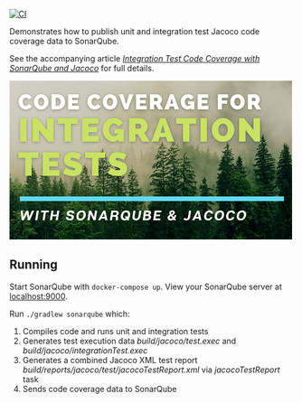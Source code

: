 [![CI](https://github.com/tkgregory/integration-tests-with-jacoco/actions/workflows/gradle.yml/badge.svg)](https://github.com/tkgregory/integration-tests-with-jacoco/actions/workflows/gradle.yml)

Demonstrates how to publish unit and integration test Jacoco code coverage data to SonarQube.

See the accompanying article *[Integration Test Code Coverage with SonarQube and Jacoco](https://tomgregory.com/integration-test-code-coverage-with-sonarqube-and-jacoco)* for full details.

[<img src="Integration-Test-Code-Coverage-with-SonarQube-and-Jacoco.png" width="500" alt="Integration Test Code Coverage with SonarQube and Jacoco"/>](https://tomgregory.com/integration-test-code-coverage-with-sonarqube-and-jacoco)

## Running

Start SonarQube with `docker-compose up`. View your SonarQube server at [localhost:9000](http://localhost:9000).

Run `./gradlew sonarqube` which:

1. Compiles code and runs unit and integration tests
2. Generates test execution data *build/jacoco/test.exec* and *build/jacoco/integrationTest.exec*
3. Generates a combined Jacoco XML test report *build/reports/jacoco/test/jacocoTestReport.xml* via *jacocoTestReport* task
4. Sends code coverage data to SonarQube

